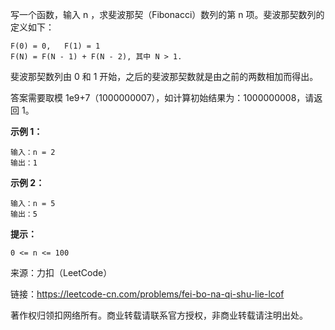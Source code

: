 写一个函数，输入 n ，求斐波那契（Fibonacci）数列的第 n 项。斐波那契数列的定义如下：

```
F(0) = 0,   F(1) = 1 
F(N) = F(N - 1) + F(N - 2), 其中 N > 1.
```


斐波那契数列由 0 和 1 开始，之后的斐波那契数就是由之前的两数相加而得出。

答案需要取模 1e9+7（1000000007），如计算初始结果为：1000000008，请返回 1。

 

**示例 1：**

```
输入：n = 2
输出：1
```


**示例 2：**

```
输入：n = 5
输出：5
```


**提示：**

```
0 <= n <= 100
```

来源：力扣（LeetCode）



链接：https://leetcode-cn.com/problems/fei-bo-na-qi-shu-lie-lcof



著作权归领扣网络所有。商业转载请联系官方授权，非商业转载请注明出处。